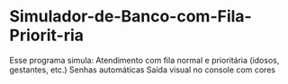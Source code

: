 # Simulador-de-Banco-com-Fila-Priorit-ria
Esse programa simula:  Atendimento com fila normal e prioritária (idosos, gestantes, etc.)  Senhas automáticas  Saída visual no console com cores
